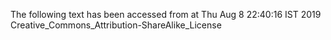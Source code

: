 The following text has been accessed from at Thu Aug 8 22:40:16 IST 2019
Creative_Commons_Attribution-ShareAlike_License
